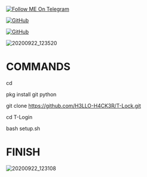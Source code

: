 <a href="https://telegram.im/@H3LLO_H4CK3R"><img title="Follow ME On Telegram" src="https://img.shields.io/badge/Follow Me On Telegram-black?style=for-the-badge&logo=Telegram"></a>

[![GitHub](https://img.shields.io/badge/Github-181717?style=flat-square&logo=github&link=https://github.com/H3LLO-H4CK3R)](https://github.com/H3LLO-H4CK3R)

[![GitHub](https://img.shields.io/badge/MyRepositories-181717?style=flat-square&logo=github&link=https://github.com/H3LLO-H4CK3R?tab=repositories)](https://github.com/H3LLO-H4CK3R?tab=repositories)


![20200922_123520](https://user-images.githubusercontent.com/68962528/93978984-60db5800-fd9a-11ea-8be2-cc10bb7f32ee.jpg)


# COMMANDS 

cd 

pkg install git python

git clone https://github.com/H3LLO-H4CK3R/T-Lock.git

cd T-Login

bash setup.sh


# FINISH


![20200922_123108](https://user-images.githubusercontent.com/68962528/93995913-38aa2400-fdaf-11ea-9a55-259146bd91af.jpg)
